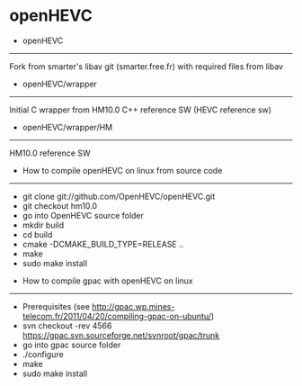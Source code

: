 openHEVC
========


- openHEVC
----------
Fork from smarter's libav git (smarter.free.fr) with required files from libav

- openHEVC/wrapper
----------
Initial C wrapper from HM10.0 C++ reference SW (HEVC reference sw)

- openHEVC/wrapper/HM
----------
HM10.0 reference SW

- How to compile openHEVC on linux from source code
----------
* git clone git://github.com/OpenHEVC/openHEVC.git
* git checkout hm10.0
* go into OpenHEVC source folder
* mkdir build
* cd build
* cmake -DCMAKE_BUILD_TYPE=RELEASE ..
* make
* sudo make install

- How to compile gpac with openHEVC on linux
-----------
* Prerequisites (see http://gpac.wp.mines-telecom.fr/2011/04/20/compiling-gpac-on-ubuntu/)
* svn checkout -rev 4566 https://gpac.svn.sourceforge.net/svnroot/gpac/trunk
* go into gpac source folder
* ./configure
* make
* sudo make install
